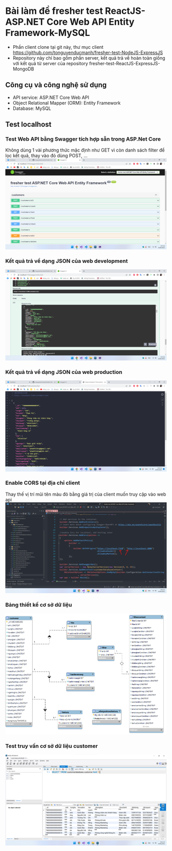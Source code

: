 # Bài làm đề fresher test ReactJS-ASP.NET Core Web API Entity Framework-MySQL
- Phần client clone tại git này, thư mục client
https://github.com/tonguyenducmanh/fresher-test-NodeJS-ExpressJS
- Repository này chỉ bao gồm phần server, kết quả trả về hoàn toàn giống với kết quả từ server của repository fresher-test-ReactJS-ExpressJS-MongoDB

## Công cụ và công nghệ sử dụng

- API service: ASP.NET Core Web API
- Object Relational Mapper (ORM): Entity Framework
- Database: MySQL



## Test localhost
### Test Web API bằng Swagger tích hợp sẵn trong ASP.Net Core
Không dùng 1 vài phương thức mặc định như GET vì còn 
danh sách filter để lọc kết quả, thay vào đó dùng POST, ...
![Test Web API bằng Swagger](./screenshots/3.png)
### Kết quả trả về dạng JSON của web development
![Kết quả trả về](./screenshots/4.png)
### Kết quả trả về dạng JSON của web production
![Kết quả trả về 2](./screenshots//5.png)
### Enable CORS tại địa chỉ client
Thay thế vị trí mũi tên màu đỏ bằng giá trị của client muốn truy cập vào web api
![CORS protect](./screenshots/6.png)
### Bảng thiết kế cơ sở dữ liệu
![Bảng thiết kế](./screenshots/1.png)
### Test truy vấn cơ sở dữ liệu customer
![customer](./screenshots/2.png)